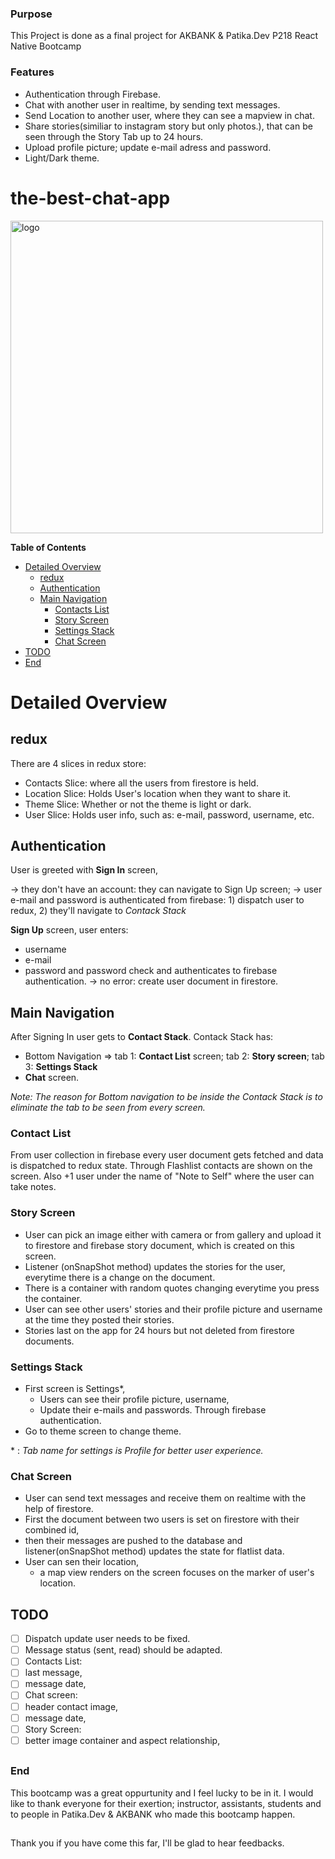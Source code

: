 ### Purpose

This Project is done as a final project for AKBANK & Patika.Dev P218 React Native Bootcamp

### Features
- Authentication through Firebase.
- Chat with another user in realtime, by sending text messages.
- Send Location to another user, where they can see a mapview in chat.
- Share stories(similiar to instagram story but only photos.), that can be seen through the Story Tab up to 24 hours.
- Upload profile picture; update e-mail adress and password.
- Light/Dark theme.


# the-best-chat-app



<img src="https://user-images.githubusercontent.com/48841840/194774189-201d2c0f-a1d9-4fcc-8498-bf1da73ffc66.jpg" alt="logo" width="500"/>

**Table of Contents**

- [Detailed Overview](#detailed-overview)
  - [redux](#redux)
  - [Authentication](#authentication)
  - [Main Navigation](#main-navigation)
    - [Contacts List](#contacts-list)
    - [Story Screen](#story-screen)
    - [Settings Stack](#settings-stack)
    - [Chat Screen](#chat-screen)
- [TODO](#todo)
- [End](#end)

# Detailed Overview

## redux
There are 4 slices in redux store:
- Contacts Slice: where all the users from firestore is held.
- Location Slice: Holds User's location when they want to share it.
- Theme Slice: Whether or not the theme is light or dark.
- User Slice: Holds user info, such as: e-mail, password, username, etc.

## Authentication
User is greeted with **Sign In** screen,    

-> they don't have an account: they can navigate to Sign Up screen;
-> user e-mail and password is authenticated from firebase: 1) dispatch user to redux, 2) they'll navigate to *Contack Stack*

**Sign Up** screen, user enters:

- username
- e-mail
- password and password check
and authenticates to firebase authentication.
-> no error: create user document in firestore.

## Main Navigation
After Signing In user gets to **Contact Stack**. Contack Stack has:
- Bottom Navigation => tab 1: **Contact List** screen; tab 2: **Story screen**; tab 3: **Settings Stack**
- **Chat** screen.

*Note:* *The reason for Bottom navigation to be inside the Contack Stack is to eliminate the tab to be seen from every screen.*

### Contact List
From user collection in firebase every user document gets fetched and data is dispatched to redux state.
Through Flashlist contacts are shown on the screen.
Also +1 user under the name of "Note to Self" where the user can take notes.

### Story Screen
+ User can pick an image either with camera or from gallery and upload it to firestore and firebase story document, which is created on this screen.
+ Listener (onSnapShot method) updates the stories for the user, everytime there is a change on the document.
+ There is a container with random quotes changing everytime you press the container.
+ User can see other users' stories and their profile picture and username at the time they posted their stories.
+ Stories last on the app for 24 hours but not deleted from firestore documents.
### Settings Stack
+ First screen is Settings\*,
  + Users can see their profile picture, username,
  + Update their e-mails and passwords. Through firebase authentication.
+ Go to theme screen to change theme.

\* : *Tab name for settings is Profile for better user experience.*

### Chat Screen
+ User can send text messages and receive them on realtime with the help of firestore. 
+ First the document between two users is set on firestore with their combined id, 
+ then their messages are pushed to the database and listener(onSnapShot method) updates the state for flatlist data.
+ User can sen their location,
  + a map view renders on the screen focuses on the marker of user's location.

## TODO
- [ ] Dispatch update user needs to be fixed.
- [ ] Message status (sent, read) should be adapted.
- [ ] Contacts List: 
 - [ ] last message,
  - [ ] message date,
- [ ] Chat screen:
 - [ ] header contact image,
  - [ ] message date,
- [ ] Story Screen:
 - [ ] better image container and aspect relationship,
 ## 

### End
This bootcamp was a great oppurtunity and I feel lucky to be in it. I would like to thank everyone for their exertion; instructor, assistants, students and to people in Patika.Dev & AKBANK who made this bootcamp happen.
## 

Thank you if you have come this far, I'll be glad to hear feedbacks.
